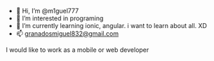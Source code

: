 - 👋 Hi, I’m @m1guel777
- 👀 I’m interested in programing
- 🌱 I’m currently learning ionic, angular. i want to learn about all. XD
- 📫 granadosmiguel832@gmail.com

I would like to work as a mobile or web developer


